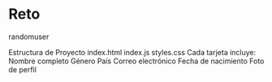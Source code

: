 # Reto
randomuser

Estructura de Proyecto
index.html
index.js
styles.css
Cada tarjeta incluye:
Nombre completo
Género
País
Correo electrónico
Fecha de nacimiento
Foto de perfil
